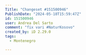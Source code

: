 ```yaml
---
Title: "Changeset #151500946"
PublishDate: "2024-05-18T15:59:47Z"
id: 151500946
user: Andrea Del Sarto
comment: "fix vari #NaturKosovo"
created_by: iD 2.29.0
tags:
  - Montenegro

---
```

